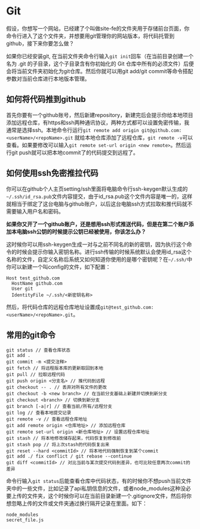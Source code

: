 # Git

假设，你想写一个网站，已经建了个叫做site-fe的文件夹用于存储前台页面，你命令行进入了这个文件夹，并想要用git管理你的网站版本，将代码托管到github，接下来你要怎么做？

如果你已经安装git, 在当前文件夹命令行输入`git init`回车（在当前目录创建一个名为 .git 的子目录，这个子目录含有你初始化的 Git 仓库中所有的必须文件）后便会将当前文件夹初始化为git仓库。然后你就可以用git add/git commit等命令搭配参数对当前仓库进行本地版本管理。<br>

## 如何将代码推到github

首先你要有一个github账号，然后新建repository，新建完后会提示你给本地项目添加远程仓库，有https和ssh两种通讯协议，两种方式都可以设置免密传输，我通常是选择ssh。本地命令行运行`git remote add origin git@github.com:<userName>/<repoName>.git` 就给本地仓库添加了远程仓库，`git remote -v`可以查看。如果要修改可以输入`git remote set-url origin <new remote>`。然后运行git push就可以把本地commit了的代码提交到远程了。

## 如何使用ssh免密推拉代码

你可以在github个人主页setting/ssh里面将电脑命令行ssh-keygen默认生成的`~/.ssh/id_rsa.pub`文件内容提交，由于id_rsa.pub这个文件内容是唯一的，这样就相当于绑定了这台电脑与github账户，以后这台电脑ssh方式拉取和推代码就不需要输入用户名和密码。

**如果你又开了一个github账户，还是想用ssh形式推送代码，但是在第二个账户添加本电脑ssh公钥的时候提示公钥已经被使用，你该怎么办？**

这时候你可以用ssh-keygen生成一对与之前不同名的新的密钥，因为执行这个命令的时候会提示你输入密钥名称。进行ssh传输的时候系统默认会使用id_rsa这个名称的文件，自定义名称后系统又如何知道你使用的是哪个密钥呢？在`~/.ssh/`中你可以新建一个叫config的文件，如下配置：

```
Host test_github.com
  HostName github.com
  User git
  IdentityFile ~/.ssh/<新密钥名称>
```
然后，将代码仓库的远程仓库地址设置成`git@test_github.com:<userName>/<repoName>.git`。

## 常用的git命令

```
git status // 查看仓库状态
git add .
git commit -m <提交注释>
git fetch // 将远程版本库的更新取回到本地
git pull // 拉取远程代码
git push origin <分支名> // 推代码到远程
git checkout -- . // 丢弃对所有文件的更改
git checkout -b <new branch> // 在当前分支基础上新建并切换到新分支
git checkout <branch> // 切换到新分支
git branch [-a|r] // 查看当前/所有/远程分支
git log // 查看本地提交记录
git remote -v // 查看远程仓库地址
git add remote origin <仓库地址> // 添加远程仓库
git remote set-url origin <新仓库地址> // 设置远程仓库地址
git stash // 将本地修改储存起来，代码恢复到修改前
git stash pop // 将上次stash的代码恢复出来
git reset --hard <commitId> // 将本地代码强制恢复到某个commit
git add ./ fix conflict / git rebase --continue
git diff <commitId> // 对比当前与某次提交代码到差异，也可比较任意两次commit的差异
```

命令行输入`git status`后能查看仓库中代码状态，有的时候你不想push当前文件夹中的一些文件，比如记录了api私钥信息的文件，或者node_modules这种没必要上传的文件夹，这个时候你可以在当前目录新建一个.gitignore文件，然后将你想忽略上传的文件或文件夹通过换行隔开记录在里面。如下：

```
node_modules
secret_file.js
```


